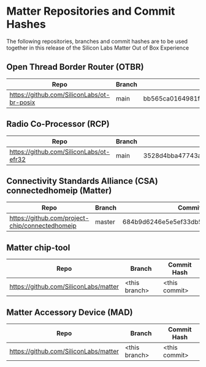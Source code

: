 # Matter Repositories and Commit Hashes

The following repositories, branches and commit hashes are to be used together
in this release of the Silicon Labs Matter Out of Box Experience

## Open Thread Border Router (OTBR)

| Repo                                       | Branch | Commit Hash                              |
| ------------------------------------------ | ------ | ---------------------------------------- |
| https://github.com/SiliconLabs/ot-br-posix | main   | bb565ca0164981f58a2659222c30917399703a9b |

## Radio Co-Processor (RCP)

| Repo                                    | Branch | Commit Hash                              |
| --------------------------------------- | ------ | ---------------------------------------- |
| https://github.com/SiliconLabs/ot-efr32 | main   | 3528d4bba47743a5367a822e350aaccb04698542 |

## Connectivity Standards Alliance (CSA) connectedhomeip (Matter)

| Repo                                            | Branch | Commit Hash                              |
| ----------------------------------------------- | ------ | ---------------------------------------- |
| https://github.com/project-chip/connectedhomeip | master | 684b9d6246e5e5ef33db589af61a30e224d61ee3 |

## Matter chip-tool

| Repo                                            | Branch | Commit Hash                              |
| ----------------------------------------------- | ------ | ---------------------------------------- |
| https://github.com/SiliconLabs/matter | \<this branch\>   | \<this commit\> |

## Matter Accessory Device (MAD)

| Repo                                            | Branch | Commit Hash                              |
| ----------------------------------------------- | ------ | ---------------------------------------- |
| https://github.com/SiliconLabs/matter | \<this branch\>   | \<this commit\> |
